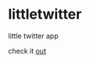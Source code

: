 littletwitter
=============

little twitter app

check it [out](http://kiznore.pythonanywhere.com/twitter/)
